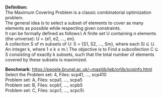 **Definition:**\
The Maximum Covering Problem is a classic combinatorial optimization problem.\
The general idea is to select a subset of elements to cover as many elements as possible while respecting given constraints.\
It can be formally defined as follows:\ A finite set U containing n elements (the universe): U = {e1, e2, ..., en}.\
A collection S of m subsets of U: S = {S1, S2, ..., Sm}, where each Si ⊆ U.\
An integer k, where 1 ≤ k ≤ m.\ The objective is to Find a subcollection C ⊆ S consisting of exactly k subsets, such that the total number of elements covered by these subsets is maximized.

**Benchmark**: https://people.brunel.ac.uk/~mastjjb/jeb/orlib/scpinfo.html \
Select the Problem set: 4, Files: scp41, ..., scp410\
Problem set: A, Files: scpa1, ..., scpa5\
Problem set: B, Files: scpb1, ..., scpb5\
Problem set: C, Files: scpc1, ..., scpc5\
